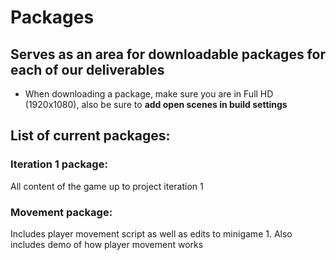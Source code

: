 # Packages

## Serves as an area for downloadable packages for each of our deliverables

- When downloading a package, make sure you are in Full HD (1920x1080), also be sure to **add open scenes in build settings**
  
## List of current packages:
### Iteration 1 package:
All content of the game up to project iteration 1

### Movement package: 
Includes player movement script as well as edits to minigame 1. Also includes demo of how player movement works
